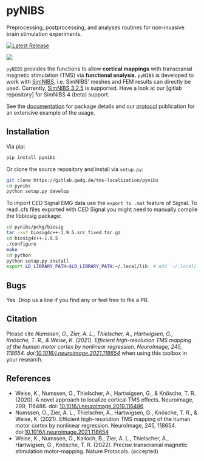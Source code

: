 # pyNIBS
Preprocessing, postprocessing, and analyses routines for non-invasive brain stimulation experiments.

[![Latest Release](https://gitlab.gwdg.de/tms-localization/pynibs/-/badges/release.svg)](https://gitlab.gwdg.de/tms-localization/pynibs)

![](https://gitlab.gwdg.de/uploads/-/system/project/avatar/9753/Fig_4.png?width=128)

`pyNIBS` provides the functions to allow **cortical mappings** with transcranial magnetic stimulation (TMS) via **functional analysis**. `pyNIBS` is developed to work with [SimNIBS](http://www.simnibs.org), i.e. SimNIBS' meshes and FEM results can directly be used.
 Currently, [SimNIBS 3.2.5](https://github.com/simnibs/simnibs/releases/download/v3.2.5/simnibs-3.2.5-cp37-cp37m-linux_x86_64.whl) is supported. Have a look at our [gitlab repository] for SimNIBS 4 (beta) support.

See the [documentation](https://pynibs.readthedocs.io/en/latest/) for package details and our [protocol](https://protocolexchange.researchsquare.com/article/pex-1780/v1) publication for an extensive example of the usage.

## Installation
Via pip:

``` bash
pip install pynibs
```

Or clone the source repository and install via `setup.py`:

``` bash
git clone https://gitlab.gwdg.de/tms-localization/pynibs
cd pynibs
python setup.py develop
```

To import CED Signal EMG data use the `export to .mat` feature of Signal. 
To read .cfs files exported with CED Signal you might need to manually compile the libbiosig package:

``` bash
cd pynibs/pckg/biosig
tar -xvf biosig4c++-1.9.5.src_fixed.tar.gz
cd biosig4c++-1.9.5
./configure
make
cd python
python setup.py install
export LD_LIBRARY_PATH=$LD_LIBRARY_PATH:~/.local/lib  # add `~/.local/lib` to your `.bashrc`
```




## Bugs
Yes. Drop us a line if you find any or feel free to file a PR.


## Citation
Please cite _Numssen, O., Zier, A. L., Thielscher, A., Hartwigsen, G., Knösche, T. R., & Weise, K. (2021). Efficient high-resolution TMS mapping of the human motor cortex by nonlinear regression. NeuroImage, 245, 118654. doi:[10.1016/j.neuroimage.2021.118654](https://doi.org/10.1016/j.neuroimage.2021.118654)_ when using this toolbox in your research.


## References
  - Weise, K., Numssen, O., Thielscher, A., Hartwigsen, G., & Knösche, T. R. (2020). A novel approach to localize cortical TMS effects. Neuroimage, 209, 116486. doi: [10.1016/j.neuroimage.2019.116486](https://doi.org/10.1016/j.neuroimage.2019.116486)
  - Numssen, O., Zier, A. L., Thielscher, A., Hartwigsen, G., Knösche, T. R., & Weise, K. (2021). Efficient high-resolution TMS mapping of the human motor cortex by nonlinear regression. NeuroImage, 245, 118654. doi:[10.1016/j.neuroimage.2021.118654](https://doi.org/10.1016/j.neuroimage.2021.118654)
  - Weise, K., Numssen, O., Kalloch, B., Zier, A. L., Thielscher, A., Hartwigsen, G., Knösche, T. R. (2022). Precise transcranial magnetic stimulation motor-mapping. Nature Protocols. (accepted) 
